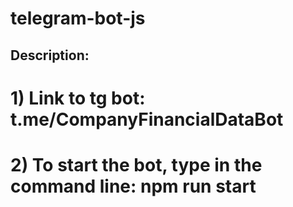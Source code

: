 # telegram-bot-js

## Description: 

# 1) Link to tg bot: t.me/CompanyFinancialDataBot

# 2) To start the bot, type in the command line: npm run start
